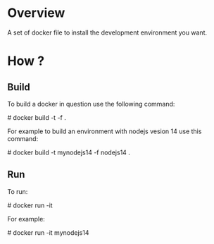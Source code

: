 # Overview
A set of docker file to install the development environment you want.

# How ?

## Build

To build a docker in question use the following command:

\# docker build -t <mydockername> -f <dockerfile> .

For example to build an environment with nodejs vesion 14 use this command:

\# docker build -t mynodejs14 -f nodejs14 .

## Run

To run:

\# docker run -it <mydockername>

For example:

\# docker run -it mynodejs14
